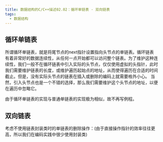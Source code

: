 ```yaml
---
title: 数据结构的C/C++描述02.02：循环单链表 · 双向链表
tags: 
  - 数据结构
---
```


## 循环单链表

所谓循环单链表，就是将尾节点的next指针设置指向头节点的单链表。循环链表有着非常好的数据连续性，从任何一点开始都可以访问整个链表。为了维护这种连续性，我们一般不在循环链表中引入实际的头节点，仅仅使用虚拟的头指针，此时我们需要维护链表的长度，或维护遍历起始点的地址，从而使得遍历在合适的时间截止。但是，没有实际头节点的链表在插入或删除的编码上就需要格外小心。
当然，引入头节点也是一个不错的选择，那么我们需要维护这个头节点的地址，以便在遍历中忽略它。

由于循环单链表的实现与普通单链表的实现极为相似，故不再写例程。

## 双向链表

考虑不使用链表封装类时的单链表的删除操作：(由于直接操作指针的效率往往更高，所以我们在编码实践中很少使用封装类)
